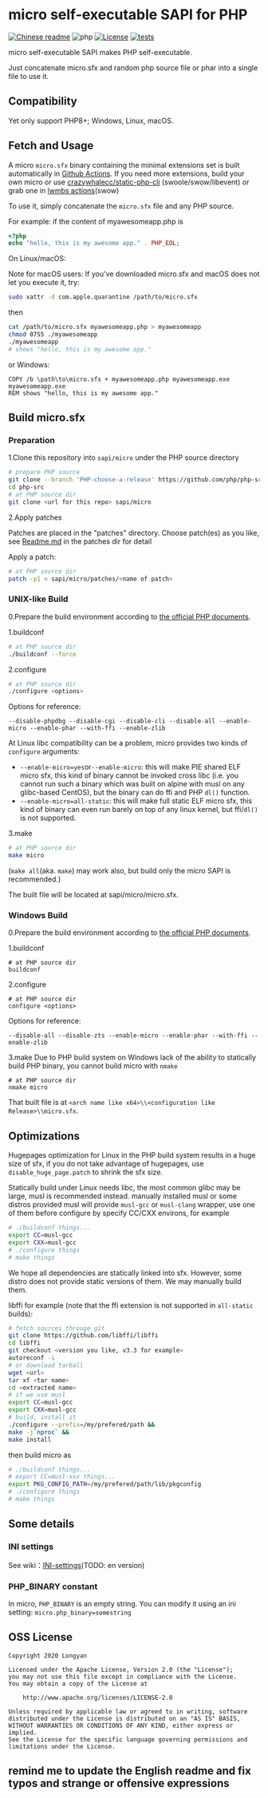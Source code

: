 # micro self-executable SAPI for PHP

[![Chinese readme](https://img.shields.io/badge/README-%E4%B8%AD%E6%96%87%20%F0%9F%87%A8%F0%9F%87%B3-white)](Readme.md)
![php](https://img.shields.io/badge/php-8.0--8.2-royalblue.svg)
[![License](https://img.shields.io/badge/License-Apache%202.0-blue.svg)](https://opensource.org/licenses/Apache-2.0)
[![tests](https://github.com/dixyes/phpmicro/actions/workflows/tests.yml/badge.svg)](https://github.com/dixyes/phpmicro/actions/workflows/tests.yml)

micro self-executable SAPI makes PHP self-executable.

Just concatenate micro.sfx and random php source file or phar into a single file to use it.

## Compatibility

Yet only support PHP8+; Windows, Linux, macOS.

## Fetch and Usage

A micro `micro.sfx` binary containing the minimal extensions set is built automatically in [Github Actions](actions). If you need more extensions, build your own micro or use [crazywhalecc/static-php-cli](https://github.com/crazywhalecc/static-php-cli) (swoole/swow/libevent) or grab one in [lwmbs actions](https://github.com/dixyes/lwmbs/actions)(swow)

To use it, simply concatenate the `micro.sfx` file and any PHP source.

For example: if the content of myawesomeapp.php is

```php
<?php
echo "hello, this is my awesome app." . PHP_EOL;
```

On Linux/macOS:

Note for macOS users: If you've downloaded micro.sfx and macOS does not let you execute it, try:

```bash
sudo xattr -d com.apple.quarantine /path/to/micro.sfx
```

then

```bash
cat /path/to/micro.sfx myawesomeapp.php > myawesomeapp
chmod 0755 ./myawesomeapp
./myawesomeapp
# shows "hello, this is my awesome app."
```

or Windows:

```batch
COPY /b \path\to\micro.sfx + myawesomeapp.php myawesomeapp.exe
myawesomeapp.exe
REM shows "hello, this is my awesome app."
```

## Build micro.sfx

### Preparation

1.Clone this repository into `sapi/micro` under the PHP source directory

```bash
# prepare PHP source
git clone --branch 'PHP-choose-a-release' https://github.com/php/php-src/ php-src
cd php-src
# at PHP source dir
git clone <url for this repo> sapi/micro
```

2.Apply patches

Patches are placed in the "patches" directory. Choose patch(es) as you like, see [Readme.md](patches/Readme.md) in the patches dir for detail

Apply a patch:

```bash
# at PHP source dir
patch -p1 < sapi/micro/patches/<name of patch>
```

### UNIX-like Build

0.Prepare the build environment according to [the official PHP documents](https://www.php.net/manual/en/install.unix.php).

1.buildconf

```bash
# at PHP source dir
./buildconf --force
```

2.configure

```bash
# at PHP source dir
./configure <options>
```

Options for reference:

`--disable-phpdbg --disable-cgi --disable-cli --disable-all --enable-micro --enable-phar --with-ffi --enable-zlib`

At Linux libc compatibility can be a problem, micro provides two kinds of `configure` arguments:

- `--enable-micro=yes`or`--enable-micro`: this will make PIE shared ELF micro sfx, this kind of binary cannot be invoked cross libc (i.e. you cannot run such a binary which was built on alpine with musl on any glibc-based CentOS), but the binary can do ffi and PHP `dl()` function.
- `--enable-micro=all-static`: this will make full static ELF micro sfx, this kind of binary can even run barely on top of any linux kernel, but ffi/`dl()` is not supported.

3.make

```bash
# at PHP source dir
make micro
```

(`make all`(aka. `make`) may work also, but build only the micro SAPI is recommended.)

The built file will be located at sapi/micro/micro.sfx.

### Windows Build

0.Prepare the build environment according to [the official PHP documents](https://wiki.php.net/internals/windows/stepbystepbuild_sdk_2).

1.buildconf

```batch
# at PHP source dir
buildconf
```

2.configure

```batch
# at PHP source dir
configure <options>
```

Options for reference:

`--disable-all --disable-zts --enable-micro --enable-phar --with-ffi --enable-zlib`

3.make
Due to PHP build system on Windows lack of the ability to statically build PHP binary, you cannot build micro with `nmake`

```batch
# at PHP source dir
nmake micro
```

That built file is at `<arch name like x64>\\<configuration like Release>\\micro.sfx`.

## Optimizations

Hugepages optimization for Linux in the PHP build system results in a huge size of sfx, if you do not take advantage of hugepages, use `disable_huge_page.patch` to shrink the sfx size.

Statically build under Linux needs libc, the most common glibc may be large, musl is recommended instead. manually installed musl or some distros provided musl will provide `musl-gcc` or `musl-clang` wrapper, use one of them before configure by specify CC/CXX environs, for example

```bash
# ./buildconf things...
export CC=musl-gcc
export CXX=musl-gcc
# ./configure things
# make things
```

We hope all dependencies are statically linked into sfx. However, some distro does not provide static versions of them. We may manually build them.

libffi for example (note that the ffi extension is not supported in `all-static` builds):

```bash
# fetch sources througe git
git clone https://github.com/libffi/libffi
cd libffi
git checkout <version you like, v3.3 for example>
autoreconf -i
# or download tarball
wget <url>
tar xf <tar name>
cd <extracted name>
# if we use musl
export CC=musl-gcc
export CXX=musl-gcc
# build, install it
./configure --prefix=/my/prefered/path &&
make -j`nproc` &&
make install
```

then build micro as

```bash
# ./buildconf things...
# export CC=musl-xxx things...
export PKG_CONFIG_PATH=/my/prefered/path/lib/pkgconfig
# ./configure things
# make things
```

## Some details

### INI settings

See wiki：[INI-settings](https://github.com/easysoft/phpmicro/wiki/INI-settings)(TODO: en version)

### PHP_BINARY constant

In micro, `PHP_BINARY` is an empty string. You can modify it using an ini setting: `micro.php_binary=somestring`

## OSS License

```plain
Copyright 2020 Longyan

Licensed under the Apache License, Version 2.0 (the "License");
you may not use this file except in compliance with the License.
You may obtain a copy of the License at

    http://www.apache.org/licenses/LICENSE-2.0

Unless required by applicable law or agreed to in writing, software
distributed under the License is distributed on an "AS IS" BASIS,
WITHOUT WARRANTIES OR CONDITIONS OF ANY KIND, either express or implied.
See the License for the specific language governing permissions and
limitations under the License.
```

## remind me to update the English readme and fix typos and strange or offensive expressions
